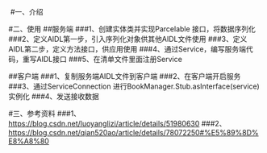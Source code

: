 ﻿﻿﻿﻿﻿﻿﻿﻿﻿﻿﻿#一、介绍#二、使用##服务端###1、创建实体类并实现Parcelable 接口，将数据序列化###2、定义AIDL第一步，引入序列化对象供其他AIDL文件使用###3、定义AIDL第二步，定义方法接口，供应用使用###4、通过Service，编写服务端代码，重写AIDL接口 ###5、在清单文件里面注册Service##客户端###1、复制服务端AIDL文件到客户端###2、在客户端开启服务###3、通过ServiceConnection 进行BookManager.Stub.asInterface(service)实例化###4、发送接收数据#三、参考资料###1、https://blog.csdn.net/luoyanglizi/article/details/51980630###2、https://blog.csdn.net/qian520ao/article/details/78072250#%E5%89%8D%E8%A8%80